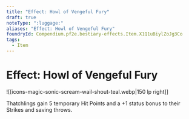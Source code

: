 ```yaml
---
title: "Effect: Howl of Vengeful Fury"
draft: true
noteType: ":luggage:"
aliases: "Effect: Howl of Vengeful Fury"
foundryId: Compendium.pf2e.bestiary-effects.Item.X1Q1uBiylZoJg3Co
tags:
  - Item
---
```


# Effect: Howl of Vengeful Fury
![[icons-magic-sonic-scream-wail-shout-teal.webp|150 lp right]]

Thatchlings gain 5 temporary Hit Points and a +1 status bonus to their Strikes and saving throws.
